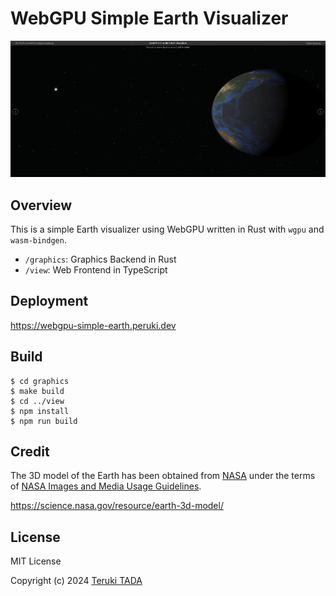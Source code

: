 # WebGPU Simple Earth Visualizer

![Earth](./doc-images/demo.webp)

## Overview

This is a simple Earth visualizer using WebGPU written in Rust with `wgpu` and `wasm-bindgen`.

- `/graphics`: Graphics Backend in Rust
- `/view`: Web Frontend in TypeScript

## Deployment

https://webgpu-simple-earth.peruki.dev

## Build

```
$ cd graphics
$ make build
$ cd ../view
$ npm install
$ npm run build
```

## Credit

The 3D model of the Earth has been obtained from [NASA](https://www.nasa.gov/) under the terms of [NASA Images and Media Usage Guidelines](https://www.nasa.gov/nasa-brand-center/images-and-media).

https://science.nasa.gov/resource/earth-3d-model/

## License

MIT License

Copyright (c) 2024 [Teruki TADA](https://peruki.dev)